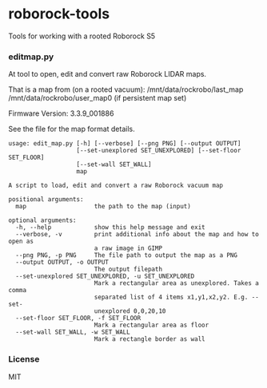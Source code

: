# roborock-tools
Tools for working with a rooted Roborock S5


### editmap.py

At tool to open, edit and convert raw Roborock LIDAR maps.

That is a map from (on a rooted vacuum):
/mnt/data/rockrobo/last\_map
/mnt/data/rockrobo/user\_map0 (if persistent map set)

Firmware Version: 3.3.9\_001886

See the file for the map format details.

```
usage: edit_map.py [-h] [--verbose] [--png PNG] [--output OUTPUT]
                   [--set-unexplored SET_UNEXPLORED] [--set-floor SET_FLOOR]
                   [--set-wall SET_WALL]
                   map

A script to load, edit and convert a raw Roborock vacuum map

positional arguments:
  map                   the path to the map (input)

optional arguments:
  -h, --help            show this help message and exit
  --verbose, -v         print additional info about the map and how to open as
                        a raw image in GIMP
  --png PNG, -p PNG     The file path to output the map as a PNG
  --output OUTPUT, -o OUTPUT
                        The output filepath
  --set-unexplored SET_UNEXPLORED, -u SET_UNEXPLORED
                        Mark a rectangular area as unexplored. Takes a comma
                        separated list of 4 items x1,y1,x2,y2. E.g. --set-
                        unexplored 0,0,20,10
  --set-floor SET_FLOOR, -f SET_FLOOR
                        Mark a rectangular area as floor
  --set-wall SET_WALL, -w SET_WALL
                        Mark a rectangle border as wall
```


### License

MIT

